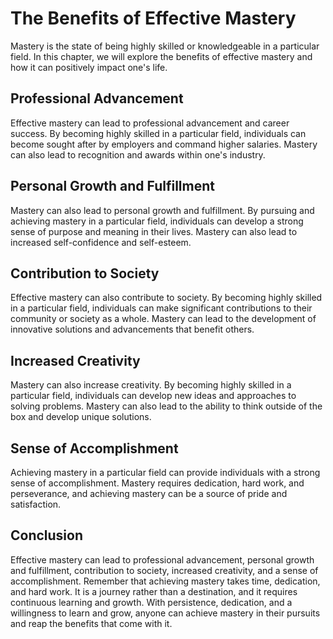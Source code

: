 The Benefits of Effective Mastery
===================================================================

Mastery is the state of being highly skilled or knowledgeable in a particular field. In this chapter, we will explore the benefits of effective mastery and how it can positively impact one's life.

Professional Advancement
------------------------

Effective mastery can lead to professional advancement and career success. By becoming highly skilled in a particular field, individuals can become sought after by employers and command higher salaries. Mastery can also lead to recognition and awards within one's industry.

Personal Growth and Fulfillment
-------------------------------

Mastery can also lead to personal growth and fulfillment. By pursuing and achieving mastery in a particular field, individuals can develop a strong sense of purpose and meaning in their lives. Mastery can also lead to increased self-confidence and self-esteem.

Contribution to Society
-----------------------

Effective mastery can also contribute to society. By becoming highly skilled in a particular field, individuals can make significant contributions to their community or society as a whole. Mastery can lead to the development of innovative solutions and advancements that benefit others.

Increased Creativity
--------------------

Mastery can also increase creativity. By becoming highly skilled in a particular field, individuals can develop new ideas and approaches to solving problems. Mastery can also lead to the ability to think outside of the box and develop unique solutions.

Sense of Accomplishment
-----------------------

Achieving mastery in a particular field can provide individuals with a strong sense of accomplishment. Mastery requires dedication, hard work, and perseverance, and achieving mastery can be a source of pride and satisfaction.

Conclusion
----------

Effective mastery can lead to professional advancement, personal growth and fulfillment, contribution to society, increased creativity, and a sense of accomplishment. Remember that achieving mastery takes time, dedication, and hard work. It is a journey rather than a destination, and it requires continuous learning and growth. With persistence, dedication, and a willingness to learn and grow, anyone can achieve mastery in their pursuits and reap the benefits that come with it.
